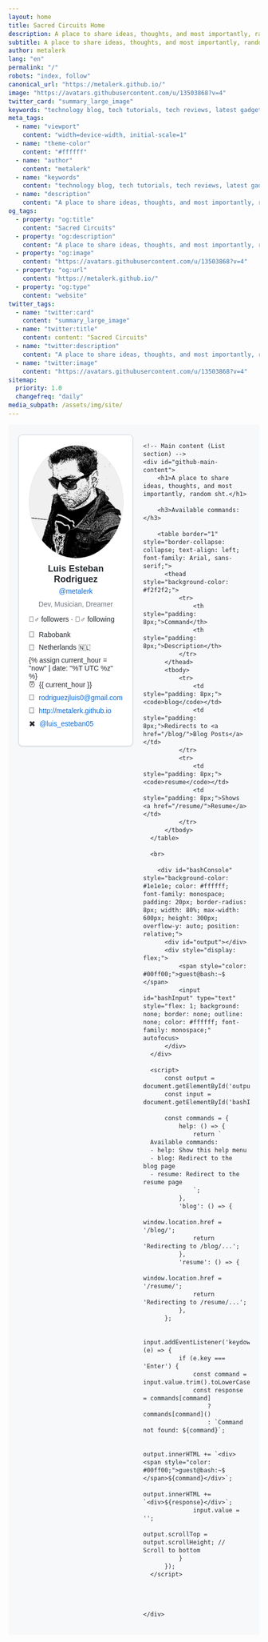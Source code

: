 ```yaml
---
layout: home
title: Sacred Circuits Home
description: A place to share ideas, thoughts, and most importantly, random sht.
subtitle: A place to share ideas, thoughts, and most importantly, random sht.
author: metalerk
lang: "en"
permalink: "/"
robots: "index, follow"
canonical_url: "https://metalerk.github.io/"
image: "https://avatars.githubusercontent.com/u/13503868?v=4"
twitter_card: "summary_large_image"
keywords: "technology blog, tech tutorials, tech reviews, latest gadgets, software tips"
meta_tags:
  - name: "viewport"
    content: "width=device-width, initial-scale=1"
  - name: "theme-color"
    content: "#ffffff"
  - name: "author"
    content: "metalerk"
  - name: "keywords"
    content: "technology blog, tech tutorials, tech reviews, latest gadgets, software tips"
  - name: "description"
    content: "A place to share ideas, thoughts, and most importantly, random sht."
og_tags:
  - property: "og:title"
    content: "Sacred Circuits"
  - property: "og:description"
    content: "A place to share ideas, thoughts, and most importantly, random sht."
  - property: "og:image"
    content: "https://avatars.githubusercontent.com/u/13503868?v=4"
  - property: "og:url"
    content: "https://metalerk.github.io/"
  - property: "og:type"
    content: "website"
twitter_tags:
  - name: "twitter:card"
    content: "summary_large_image"
  - name: "twitter:title"
    content: content: "Sacred Circuits"
  - name: "twitter:description"
    content: "A place to share ideas, thoughts, and most importantly, random sht."
  - name: "twitter:image"
    content: "https://avatars.githubusercontent.com/u/13503868?v=4"
sitemap:
  priority: 1.0
  changefreq: "daily"
media_subpath: /assets/img/site/
---
```


<div id="github-page-layout">
    <!-- Left sidebar (Profile section) -->
    <div id="github-sidebar">
        <img id="github-profile-avatar" src="assets/img/site/luis.jpg" alt="User Avatar">
        <div id="github-profile-info">
            <h2 id="github-profile-name">Luis Esteban Rodriguez</h2>
            <p id="github-profile-username"><a href="http://github.com/metalerk" target="_blank">@metalerk</a></p>
            <p id="github-profile-bio">Dev, Musician, Dreamer</p>
        </div>
        <div id="github-profile-details">
            <p><strong>🤷‍♂️</strong> followers · <strong>🤷‍♂️</strong> following</p>
            <ul>
                <li><span class="icon">🏢</span> <span>Rabobank</span></li>
                <li><span class="icon">📍</span> <span>Netherlands 🇳🇱</span></li>
                {% assign current_hour = "now" | date: "%T UTC %z" %}
                <li><span class="icon">⏰</span> <span>{{ current_hour }}</span></li>
                <li><span class="icon">📧</span> <a href="mailto:rodriguezjluis0@gmail.com">rodriguezjluis0@gmail.com</a></li>
                <li><span class="icon">🔗</span> <a href="http://metalerk.github.io" target="_blank">http://metalerk.github.io</a></li>
                <li><span class="icon">✖</span> <a href="https://twitter.com/luis_esteban05" target="_blank">@luis_esteban05</a></li>
            </ul>
        </div>
    </div>

    <!-- Main content (List section) -->
    <div id="github-main-content">
        <h1>A place to share ideas, thoughts, and most importantly, random sht.</h1>

        <h3>Available commands:</h3>

        <table border="1" style="border-collapse: collapse; text-align: left; font-family: Arial, sans-serif;">
          <thead style="background-color: #f2f2f2;">
              <tr>
                  <th style="padding: 8px;">Command</th>
                  <th style="padding: 8px;">Description</th>
              </tr>
          </thead>
          <tbody>
              <tr>
                  <td style="padding: 8px;"><code>blog</code></td>
                  <td style="padding: 8px;">Redirects to <a href="/blog/">Blog Posts</a></td>
              </tr>
              <tr>
                  <td style="padding: 8px;"><code>resume</code></td>
                  <td style="padding: 8px;">Shows <a href="/resume/">Resume</a></td>
              </tr>
          </tbody>
      </table>
      
      <br>

        <div id="bashConsole" style="background-color: #1e1e1e; color: #ffffff; font-family: monospace; padding: 20px; border-radius: 8px; width: 80%; max-width: 600px; height: 300px; overflow-y: auto; position: relative;">
          <div id="output"></div>
          <div style="display: flex;">
              <span style="color: #00ff00;">guest@bash:~$  </span>
              <input id="bashInput" type="text" style="flex: 1; background: none; border: none; outline: none; color: #ffffff; font-family: monospace;" autofocus>
          </div>
      </div>
      
      <script>
          const output = document.getElementById('output');
          const input = document.getElementById('bashInput');
      
          const commands = {
              help: () => {
                  return `
      Available commands:
      - help: Show this help menu
      - blog: Redirect to the blog page
      - resume: Redirect to the resume page
                  `;
              },
              'blog': () => {
                  window.location.href = '/blog/';
                  return 'Redirecting to /blog/...';
              },
              'resume': () => {
                  window.location.href = '/resume/';
                  return 'Redirecting to /resume/...';
              },
          };
      
          input.addEventListener('keydown', (e) => {
              if (e.key === 'Enter') {
                  const command = input.value.trim().toLowerCase();
                  const response = commands[command] 
                      ? commands[command]() 
                      : `Command not found: ${command}`;
                  
                  output.innerHTML += `<div><span style="color: #00ff00;">guest@bash:~$  </span>${command}</div>`;
                  output.innerHTML += `<div>${response}</div>`;
                  input.value = '';
                  output.scrollTop = output.scrollHeight; // Scroll to bottom
              }
          });
      </script>
      
      


    </div>
</div>

<style>
    /* Main container */
    #github-page-layout {
        display: flex;
        align-items: flex-start;
        padding: 20px;
        font-family: Arial, sans-serif;
        background-color: #f6f8fa;
        color: #24292f;
    }

    /* Sidebar */
    #github-sidebar {
        width: 300px;
        background-color: #ffffff;
        border: 1px solid #d0d7de;
        border-radius: 8px;
        padding: 20px;
        margin-right: 20px;
        box-shadow: 0 1px 3px rgba(0, 0, 0, 0.1);
    }

    #github-profile-avatar {
        width: 225px;
        height: 225px;
        border-radius: 50%;
        display: block;
        margin: 0 auto 10px;
        border: 1px solid #e1e4e8;
    }

    #github-profile-info {
        text-align: center;
    }

    #github-profile-name {
        font-size: 18px;
        font-weight: bold;
        margin: 5px 0;
    }

    #github-profile-username {
        color: #57606a;
        margin: 5px 0;
    }

    #github-profile-bio {
        font-size: 14px;
        color: #6e7781;
        margin: 10px 0;
    }

    #github-profile-details ul {
        list-style: none;
        padding: 0;
        margin-top: 10px;
    }

    #github-profile-details li {
        display: flex;
        align-items: center;
        margin-bottom: 8px;
    }

    .icon {
        margin-right: 8px;
        font-size: 16px;
    }

    a {
        color: #0969da;
        text-decoration: none;
    }

    a:hover {
        text-decoration: underline;
    }

    /* Main content */
    #github-main-content {
        flex-grow: 1;
        background-color: #ffffff;
        border: 1px solid #d0d7de;
        border-radius: 8px;
        padding: 20px;
        box-shadow: 0 1px 3px rgba(0, 0, 0, 0.1);
    }

    #site-list {
        list-style: none;
        padding: 0;
    }

    #site-list li {
        margin-bottom: 10px;
    }

    #site-list li a {
        text-decoration: none;
        color: #0969da;
    }

    #site-list li a:hover {
        text-decoration: underline;
    }



    #console-container {
              background-color: #0d1117;
              color: #c9d1d9;
              font-family: "Courier New", Courier, monospace;
              border: 1px solid #30363d;
              border-radius: 8px;
              padding: 20px;
              width: 600px;
              margin: 20px auto;
              box-shadow: 0 4px 8px rgba(0, 0, 0, 0.5);
          }
      
          #console-output {
              white-space: pre-wrap;
              min-height: 200px;
              margin-bottom: 10px;
              background-color: #161b22;
              padding: 10px;
              border: 1px solid #30363d;
              border-radius: 4px;
              overflow-y: auto;
              height: 150px;
          }
      
          #console-input {
              background: none;
              border: 1px solid #30363d;
              border-radius: 4px;
              outline: none;
              color: #58a6ff;
              font-family: inherit;
              font-size: 16px;
              padding: 5px 10px;
              width: 100%;
          }
      
          #console-input::placeholder {
              color: #8b949e;
          }
      
          #console-input:focus {
              border-color: #58a6ff;
          }

</style>
